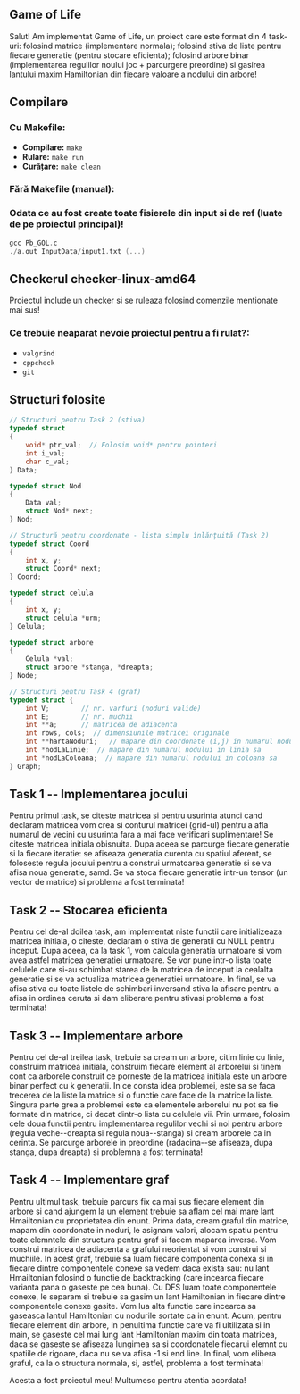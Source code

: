 ## Game of Life

Salut! Am implementat Game of Life, un proiect care este format din 4 task-uri: folosind matrice (implementare normala); folosind stiva de liste pentru fiecare generatie (pentru stocare eficienta); folosind arbore binar (implementarea regulilor noului joc + parcurgere preordine) si gasirea lantului maxim Hamiltonian din fiecare valoare a nodului din arbore!

## Compilare

### Cu Makefile:
- **Compilare:** `make`
- **Rulare:** `make run`
- **Curățare:** `make clean`

### Fără Makefile (manual):

### Odata ce au fost create toate fisierele din input si de ref (luate de pe proiectul principal)!

```cpp
gcc Pb_GOL.c
./a.out InputData/input1.txt (...)
```

## Checkerul checker-linux-amd64

Proiectul include un checker si se ruleaza folosind comenzile mentionate mai sus!

### Ce trebuie neaparat nevoie proiectul pentru a fi rulat?:
- `valgrind`   
- `cppcheck`  
- `git`


## Structuri folosite

```cpp
// Structuri pentru Task 2 (stiva)
typedef struct
{
    void* ptr_val;  // Folosim void* pentru pointeri
    int i_val;
    char c_val;
} Data;
```

```cpp
typedef struct Nod
{
    Data val;
    struct Nod* next;
} Nod;
```

```cpp
// Structură pentru coordonate - lista simplu înlănțuită (Task 2)
typedef struct Coord
{
    int x, y;
    struct Coord* next;
} Coord;
```

```cpp
typedef struct celula
{
    int x, y;
    struct celula *urm;
} Celula;
```

```cpp
typedef struct arbore
{
    Celula *val;
    struct arbore *stanga, *dreapta;
} Node;
```

```cpp
// Structuri pentru Task 4 (graf)
typedef struct {
    int V;        // nr. varfuri (noduri valide)
    int E;        // nr. muchii
    int **a;      // matricea de adiacenta
    int rows, cols;  // dimensiunile matricei originale
    int **hartaNoduri;   // mapare din coordonate (i,j) in numarul nodului
    int *nodLaLinie;  // mapare din numarul nodului in linia sa
    int *nodLaColoana;  // mapare din numarul nodului in coloana sa
} Graph;
```

## Task 1 -- Implementarea jocului

Pentru primul task, se citeste matricea si pentru usurinta atunci cand declaram matricea vom crea si conturul matricei (grid-ul) pentru a afla numarul de vecini cu usurinta fara a mai face verificari suplimentare! Se citeste matricea initiala obisnuita. Dupa aceea se parcurge fiecare generatie si la fiecare iteratie: se afiseaza generatia curenta cu spatiul aferent, se foloseste regula jocului pentru a construi urmatoarea generatie si se va afisa noua generatie, samd. Se va stoca fiecare generatie intr-un tensor (un vector de matrice) si problema a fost terminata!

## Task 2 -- Stocarea eficienta

Pentru cel de-al doilea task, am implementat niste functii care initializeaza matricea initiala, o citeste, declaram o stiva de generatii cu NULL pentru inceput. Dupa aceea, ca la task 1, vom calcula generatia urmatoare si vom avea astfel matricea generatiei urmatoare. Se vor pune intr-o lista toate celulele care si-au schimbat starea de la matricea de inceput la cealalta generatie si se va actualiza matricea generatiei urmatoare. In final, se va afisa stiva cu toate listele de schimbari inversand stiva la afisare pentru a afisa in ordinea ceruta si dam eliberare pentru stivasi problema a fost terminata!

## Task 3 -- Implementare arbore

Pentru cel de-al treilea task, trebuie sa cream un arbore, citim linie cu linie, construim matricea initiala, construim fiecare element al arborelui si tinem cont ca arborele construit ce porneste de la matricea initiala este un arbore binar perfect cu k generatii. In ce consta idea problemei, este sa se faca trecerea de la liste la matrice si o functie care face de la matrice la liste. Singura parte grea a problemei este ca elementele arborelui nu pot sa fie formate din matrice, ci decat dintr-o lista cu celulele vii. Prin urmare, folosim cele doua functii pentru implementarea regulilor vechi si noi pentru arbore (regula veche--dreapta si regula noua--stanga) si cream arborele ca in cerinta. Se parcurge arborele in preordine (radacina--se afiseaza, dupa stanga, dupa dreapta) si problemna a fost terminata!

## Task 4 -- Implementare graf

Pentru ultimul task, trebuie parcurs fix ca mai sus fiecare element din arbore si cand ajungem la un element trebuie sa aflam cel mai mare lant Hmailtonian cu proprietatea din enunt. Prima data, cream graful din matrice, mapam din coordonate in noduri, le asignam valori, alocam spatiu pentru toate elemntele din structura pentru graf si facem maparea inversa. Vom construi matricea de adiacenta a grafului neorientat si vom construi si muchiile. In acest graf, trebuie sa luam fiecare componenta conexa si in fiecare dintre componentele conexe sa vedem daca exista sau: nu lant Hmailtonian folosind o functie de backtracking (care incearca fiecare varianta pana o gaseste pe cea buna). Cu DFS luam toate componentele conexe, le separam si trebuie sa gasim un lant Hamiltonian in fiecare dintre componentele conexe gasite. Vom lua alta functie care incearca sa gaseasca lantul Hamiltonian cu nodurile sortate ca in enunt. Acum, pentru fiecare element din arbore, in penultima functie care va fi ultilizata si in main, se gaseste cel mai lung lant Hamiltonian maxim din toata matricea, daca se gaseste se afiseaza lungimea sa si coordonatele fiecarui elemnt cu spatiile de rigoare, daca nu se va afisa -1 si end line. In final, vom elibera graful, ca la o structura normala, si, astfel, problema a fost terminata!

Acesta a fost proiectul meu! Multumesc pentru atentia acordata!
